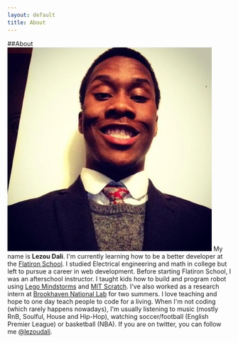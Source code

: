 ```yaml
---
layout: default
title: About
---
```


##About
<img src="/img/lezou_dali.jpeg" class="right" />
My name is **Lezou Dali**. I'm currently learning how to be a better developer at the [Flatiron School][flatiron]. I studied Electrical engineering and math in college but left to pursue a career in web development. Before starting Flatiron School, I was an afterschool instructor. I taught kids how to build and program robot using [Lego Mindstorms][nxt] and [MIT Scratch][scratch]. I've also worked as a research intern at [Brookhaven National Lab][bnl] for two summers. I love teaching and hope to one day teach people to code for a living. When I'm not coding (which rarely happens nowadays), I'm usually listening to music (mostly RnB, Soulful, House and Hip-Hop), watching soccer/football (English Premier League) or basketball (NBA). If you are on twitter, you can follow me [@lezoudali][twitter].


[flatiron]:http://flatironschool.com/nycworkforce1/
[scratch]: http://scratch.mit.edu/
[nxt]: http://mindstorms.lego.com
[bnl]: http://www.bnl.gov/
[twitter]: http://www.twitter.com/lezoudali
